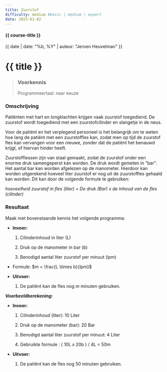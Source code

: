 ```yaml
---
title: Zuurstof
difficulty: medium #basic | medium | expert
date: 2023-01-02
---
```


#### {{ course-title }}
{{ date | date: "%b, %Y" | auteur: "Jeroen Heuvelman" }}


# {{ title }}

> ### Voorkennis
> Programmeertaal: naar keuze

### Omschrijving
Patiënten met hart en longklachten krijgen vaak zuurstof toegediend. De
zuurstof wordt toegediend met een zuurstofcilinder en slangetje in de
neus.

Voor de patiënt en het verplegend personeel is het belangrijk om te
weten hoe lang de patiënt met een zuurstoffles kan, zodat men op tijd de
zuurstof fles kan vervangen voor een nieuwe, zonder dat de patiënt het
benauwd krijgt, of hiervan hinder heeft.

Zuurstofflessen zijn van staal gemaakt, zodat de zuurstof onder een
enorme druk samengeperst kan worden. De druk wordt gemeten in "bar". Het
aantal bar kan worden afgelezen op de manometer. Hierdoor kan worden
uitgerekend hoeveel liter zuurstof er nog uit de zuurstoffles gehaald
kan worden. Dit kan door de volgende formule te gebruiken:

*hoeveelheid zuurstof in fles (liter) = De druk (Bar) x de inhoud van de
fles (cilinder)*

### Resultaat
Maak met bovenstaande kennis het volgende programma:

- **Invoer:**

  1.  Cilinderinhoud in liter (L)

  2.  Druk op de manometer in bar (b)

  3.  Benodigd aantal liter zuurstof per minuut (lpm)

- Formule: $m = \frac{L \times b}{lpm}$

- **Uitvoer:**

  1.  De patiënt kan de fles nog $m$ minuten gebruiken.

***Voorbeeldberekening:***  

- **Invoer:**

  1.  Cilinderinhoud (liter): 10 Liter

  2.  Druk op de manometer (bar): 20 Bar

  3.  Benodigd aantal liter zuurstof per minuut: 4 Liter

  4.  Gebruikte formule : ( 10L x 20b ) / 4L = 50m

- **Uitvoer:**

  1.  De patiënt kan de fles nog $50$ minuten gebruiken.  
